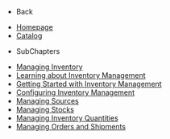 - Back

* [Homepage](/)
* [Catalog](/adminhtml/UserGuide/Catalog/Index.md)

- SubChapters

* [Managing Inventory](/adminhtml/UserGuide/Catalog/Managing_Inventory/Index.md)
* [Learning about Inventory Management](/adminhtml/UserGuide/Catalog/Managing_Inventory/Learning_about_Inventory_Management/Index.md)
* [Getting Started with Inventory Management](/adminhtml/UserGuide/Catalog/Managing_Inventory/Getting_Started_with_Inventory_Management/Index.md)
* [Configuring Inventory Management](/adminhtml/UserGuide/Catalog/Managing_Inventory/Configuring_Inventory_Management/Index.md)
* [Managing Sources](/adminhtml/UserGuide/Catalog/Managing_Inventory/Managing_Sources/Index.md)
* [Managing Stocks](/adminhtml/UserGuide/Catalog/Managing_Inventory/Managing_Stocks/Index.md)
* [Managing Inventory Quantities](/adminhtml/UserGuide/Catalog/Managing_Inventory/Managing_Inventory_Quantities/Index.md)
* [Managing Orders and Shipments](/adminhtml/UserGuide/Catalog/Managing_Inventory/Managing_Orders_and_Shipments/Index.md)